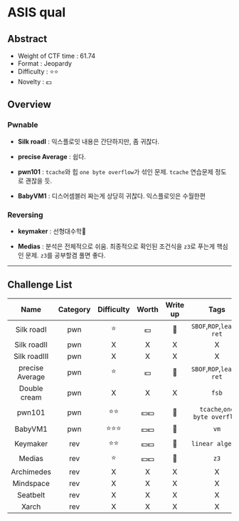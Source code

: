 # ASIS qual

## Abstract

- Weight of CTF time : 61.74
- Format : Jeopardy
- Difficulty : :star::star:
- Novelty : :dollar:



## Overview

### Pwnable

- **Silk roadI** : 익스플로잇 내용은 간단하지만, 좀 귀찮다.

- **precise Average** : 쉽다.

- **pwn101** : `tcache`와 힙 `one byte overflow`가 섞인 문제. `tcache` 연습문제 정도로 괜찮을 듯.

- **BabyVM1** : 디스어셈블러 짜는게 상당히 귀찮다. 익스플로잇은 수월한편

  

### Reversing

- **keymaker** : 선형대수학😬

- **Medias** : 분석은 전체적으로 쉬움. 최종적으로 확인된 조건식을 `z3`로 푸는게 핵심인 문제. `z3`를 공부할겸 풀면 좋다.

  

---

## Challenge List

|      Name       | Category |  Difficulty  |      Worth       |   Write up   |             Tags             |
| :-------------: | :------: | :----------: | :--------------: | :----------: | :--------------------------: |
|   Silk roadI    |   pwn    | :star: |     :dollar:     | :black_flag: |   `SBOF`,`ROP`,`leave-ret`   |
|   Silk roadII   |   pwn    |      X       |        X         |      X       |              X               |
|  Silk roadIII   |   pwn    |      X       |        X         |      X       |              X               |
| precise Average |   pwn    | :star: |     :dollar:     | :black_flag: |   `SBOF`,`ROP`,`leave-ret`   |
|  Double cream   |   pwn    |      X       |        X         |      X       |            `fsb`             |
|     pwn101      |   pwn    | :star::star: |     :dollar::dollar:     | :black_flag: | `tcache`,`one byte overflow` |
|     BabyVM1     |   pwn    | :star::star::star: | :dollar::dollar: | :black_flag: |              `vm`              |
|    Keymaker     |   rev    | :star::star: | :dollar::dollar: | :black_flag: |       `linear algebra`       |
|     Medias      |   rev    |      :star: | :dollar::dollar: |      :flags:      |              `z3`              |
|   Archimedes    |   rev    |      X       |        X         |      X       |              X               |
|    Mindspace    |   rev    |      X       |        X         |      X       |              X               |
|    Seatbelt     |   rev    |      X       |        X         |      X       |              X               |
|      Xarch      |   rev    |      X       |        X         |      X       |              X               |
